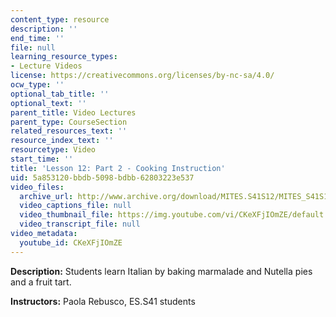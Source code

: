 ```yaml
---
content_type: resource
description: ''
end_time: ''
file: null
learning_resource_types:
- Lecture Videos
license: https://creativecommons.org/licenses/by-nc-sa/4.0/
ocw_type: ''
optional_tab_title: ''
optional_text: ''
parent_title: Video Lectures
parent_type: CourseSection
related_resources_text: ''
resource_index_text: ''
resourcetype: Video
start_time: ''
title: 'Lesson 12: Part 2 - Cooking Instruction'
uid: 5a853120-bbdb-5098-bdbb-62803223e537
video_files:
  archive_url: http://www.archive.org/download/MITES.S41S12/MITES_S41S12_Lesson12_Part2_300k.mp4
  video_captions_file: null
  video_thumbnail_file: https://img.youtube.com/vi/CKeXFjIOmZE/default.jpg
  video_transcript_file: null
video_metadata:
  youtube_id: CKeXFjIOmZE
---
```


**Description:** Students learn Italian by baking marmalade and Nutella pies and a fruit tart.

**Instructors:** Paola Rebusco, ES.S41 students

